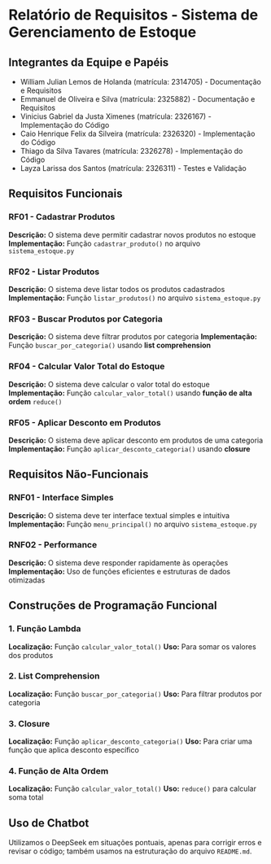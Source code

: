 # Relatório de Requisitos - Sistema de Gerenciamento de Estoque

## Integrantes da Equipe e Papéis
- William Julian Lemos de Holanda (matrícula: 2314705) - Documentação e Requisitos
- Emmanuel de Oliveira e Silva (matrícula: 2325882) - Documentação e Requisitos
- Vinicius Gabriel da Justa Ximenes (matrícula: 2326167) - Implementação do Código
- Caio Henrique Felix da Silveira (matrícula: 2326320) - Implementação do Código
- Thiago da Silva Tavares (matrícula: 2326278) - Implementação do Código
- Layza Larissa dos Santos (matrícula: 2326311) - Testes e Validação

## Requisitos Funcionais

### RF01 - Cadastrar Produtos
**Descrição:** O sistema deve permitir cadastrar novos produtos no estoque
**Implementação:** Função `cadastrar_produto()` no arquivo `sistema_estoque.py`

### RF02 - Listar Produtos
**Descrição:** O sistema deve listar todos os produtos cadastrados
**Implementação:** Função `listar_produtos()` no arquivo `sistema_estoque.py`

### RF03 - Buscar Produtos por Categoria
**Descrição:** O sistema deve filtrar produtos por categoria
**Implementação:** Função `buscar_por_categoria()` usando **list comprehension**

### RF04 - Calcular Valor Total do Estoque
**Descrição:** O sistema deve calcular o valor total do estoque
**Implementação:** Função `calcular_valor_total()` usando **função de alta ordem** `reduce()`

### RF05 - Aplicar Desconto em Produtos
**Descrição:** O sistema deve aplicar desconto em produtos de uma categoria
**Implementação:** Função `aplicar_desconto_categoria()` usando **closure**

## Requisitos Não-Funcionais

### RNF01 - Interface Simples
**Descrição:** O sistema deve ter interface textual simples e intuitiva
**Implementação:** Função `menu_principal()` no arquivo `sistema_estoque.py`

### RNF02 - Performance
**Descrição:** O sistema deve responder rapidamente às operações
**Implementação:** Uso de funções eficientes e estruturas de dados otimizadas

## Construções de Programação Funcional

### 1. Função Lambda
**Localização:** Função `calcular_valor_total()`
**Uso:** Para somar os valores dos produtos

### 2. List Comprehension
**Localização:** Função `buscar_por_categoria()`
**Uso:** Para filtrar produtos por categoria

### 3. Closure
**Localização:** Função `aplicar_desconto_categoria()`
**Uso:** Para criar uma função que aplica desconto específico

### 4. Função de Alta Ordem
**Localização:** Função `calcular_valor_total()`
**Uso:** `reduce()` para calcular soma total

## Uso de Chatbot
Utilizamos o DeepSeek em situações pontuais, apenas para corrigir erros e revisar o código; também usamos na estruturação do arquivo `README.md`.
